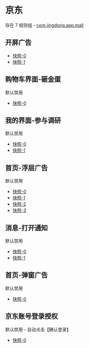 # 京东

存在 7 规则组 - [com.jingdong.app.mall](/src/apps/com.jingdong.app.mall.ts)

## 开屏广告

- [快照-0](https://gkd-kit.gitee.io/import/12668289)
- [快照-1](https://gkd-kit.gitee.io/import/12519430)

## 购物车界面-砸金蛋

默认禁用

- [快照-0](https://gkd-kit.gitee.io/import/12642266)

## 我的界面-参与调研

默认禁用

- [快照-0](https://gkd-kit.gitee.io/import/12642270)
- [快照-1](https://i.gkd.li/import/12774910)

## 首页-浮层广告

默认禁用

- [快照-0](https://i.gkd.li/import/13165659)
- [快照-1](https://i.gkd.li/import/12837870)
- [快照-2](https://i.gkd.li/import/13072091)
- [快照-3](https://i.gkd.li/import/12837870)

## 消息-打开通知

默认禁用

- [快照-0](https://gkd-kit.gitee.io/import/12839864)
- [快照-1](https://gkd-kit.gitee.io/import/12839865)

## 首页-弹窗广告

默认禁用

- [快照-0](https://i.gkd.li/import/13165721)

## 京东账号登录授权

默认禁用 - 自动点击【确认登录】

- [快照-0](https://gkd-kit.gitee.io/import/12901734)
